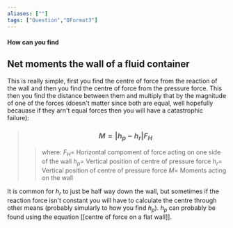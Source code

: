 ```yaml
---
aliases: [""]
tags: ["Question","QFormat3"]
---
```


#### How can you find
## Net moments the wall of a fluid container
This is really simple, first you find the centre of force from the reaction of the wall and then you find the centre of force from the pressure force. This then you find the distance between them and multiply that by the magnitude of one of the forces (doesn't matter since both are equal, well hopefully becauase if they arn't equal forces then you will have a catastrophic failure):

> ### $$ M = |h_{p} - h_{r}| F_{H} $$ 
>> where:
>> $F_{H}=$ Horizontal compoment of force acting on one side of the wall 
>> $h_{p}=$ Vertical position of centre of pressure force
>> $h_{r}=$ Vertical position of centre of pressure force
>> $M=$ Moments acting on the wall

It is common for $h_{r}$ to just be half way down the wall, but sometimes if the reaction force isn't constant you will have to calculate the centre through other means (probably simularly to how you find $h_p$).
$h_p$ can probably be found using the equation [[centre of force on a flat wall]].

